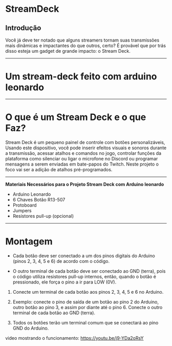 # StreamDeck
## Introdução

Você já deve ter notado que alguns streamers tornam suas transmissões mais dinâmicas e impactantes do que outros, certo? É provável que por trás disso esteja um gadget de grande impacto: o Stream Deck.

---
# Um stream-deck feito com arduino leonardo

---
# O que é um Stream Deck e o que Faz?

Stream Deck é um pequeno painel de controle com botões personalizáveis, Usando este dispositivo, você pode inserir efeitos visuais e sonoros durante a transmissão, acessar atalhos e comandos no jogo, controlar funções da plataforma como silenciar ou ligar o microfone no Discord ou programar mensagens a serem enviadas em bate-papos do Twitch. Neste projeto o foco vai ser a adição de atalhos pré-programados.

---
**Materiais Necessários para o Projeto Stream Deck com Arduino leonardo**
- Arduino Leonardo
- 6 Chaves Botão R13-507
- Protoboard
- Jumpers
- Resistores pull-up (opcional)
---
# Montagem
- Cada botão deve ser conectado a um dos pinos digitais do Arduino (pinos 2, 3, 4, 5 e 6) de acordo com o código.

- O outro terminal de cada botão deve ser conectado ao GND (terra), pois o código utiliza resistores pull-up internos, então, quando o botão é pressionado, ele força o pino a ir para LOW (0V).

1. Conecte um terminal de cada botão aos pinos 2, 3, 4, 5 e 6 no Arduino.

2. Exemplo: conecte o pino de saída de um botão ao pino 2 do Arduino, outro botão ao pino 3, e assim por diante até o pino 6.
Conecte o outro terminal de cada botão ao GND (terra).

3. Todos os botões terão um terminal comum que se conectará ao pino GND do Arduino.


video mostrando o funcionamento: https://youtu.be/j9-YDa2oRsY
